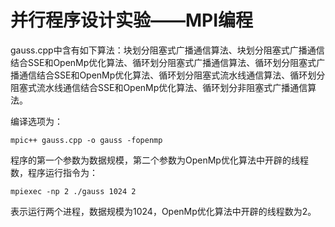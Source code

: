 # 并行程序设计实验——MPI编程

gauss.cpp中含有如下算法：块划分阻塞式广播通信算法、块划分阻塞式广播通信结合SSE和OpenMp优化算法、循环划分阻塞式广播通信算法、循环划分阻塞式广播通信结合SSE和OpenMp优化算法、循环划分阻塞式流水线通信算法、循环划分阻塞式流水线通信结合SSE和OpenMp优化算法、循环划分非阻塞式广播通信算法。

编译选项为：

```shell
mpic++ gauss.cpp -o gauss -fopenmp
```

程序的第一个参数为数据规模，第二个参数为OpenMp优化算法中开辟的线程数，程序运行指令为：

```shell
mpiexec -np 2 ./gauss 1024 2
```

表示运行两个进程，数据规模为1024，OpenMp优化算法中开辟的线程数为2。